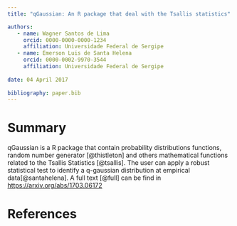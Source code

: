 ```yaml
---
title: "qGaussian: An R package that deal with the Tsallis statistics"

authors:
   - name: Wagner Santos de Lima
     orcid: 0000-0000-0000-1234
     affiliation: Universidade Federal de Sergipe
   - name: Emerson Luis de Santa Helena
     orcid: 0000-0002-9970-3544
     affiliation: Universidade Federal de Sergipe
     
date: 04 April 2017
  
bibliography: paper.bib
---
```


# Summary

qGaussian is a R package that contain probability distributions functions, random number
generator [@thistleton] and others mathematical functions related to the Tsallis Statistics [@tsallis]. 
The user can apply a robust statistical test to identify a q-gaussian distribution at empirical data[@santahelena]. 
A full text [@full] can be find in https://arxiv.org/abs/1703.06172
  

# References
